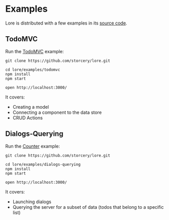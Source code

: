 # Examples

Lore is distributed with a few examples in its [source code](https://github.com/storcery/lore/tree/master/examples).

## TodoMVC

Run the [TodoMVC](https://github.com/storcery/lore/tree/master/examples/todomvc) example:

```
git clone https://github.com/storcery/lore.git

cd lore/examples/todomvc
npm install
npm start

open http://localhost:3000/
```

It covers:

* Creating a model
* Connecting a component to the data store
* CRUD Actions

## Dialogs-Querying

Run the [Counter](https://github.com/storcery/lore/tree/master/examples/dialogs-querying) example:

```
git clone https://github.com/storcery/lore.git

cd lore/examples/dialogs-querying
npm install
npm start

open http://localhost:3000/
```

It covers:

* Launching dialogs
* Querying the server for a subset of data (todos that belong to a specific list)

